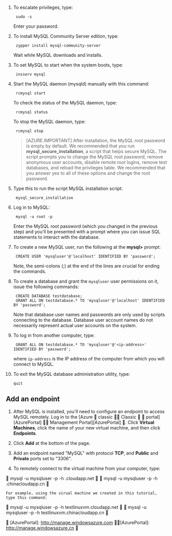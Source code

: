 
1. To escalate privileges, type:

		sudo -s

	Enter your password.

2. To install MySQL Community Server edition, type:

		zypper install mysql-community-server

	Wait while MySQL downloads and installs.

3. To set MySQL to start when the system boots, type:

		insserv mysql

4. Start the MySQL daemon (mysqld) manually with this command:

		rcmysql start

	To check the status of the MySQL daemon, type:

		rcmysql status

	To stop the MySQL daemon, type:

		rcmysql stop

	> [AZURE.IMPORTANT] After installation, the MySQL root password is empty by default. We recommended that you run **mysql\_secure\_installation**, a script that helps secure MySQL. The script prompts you to change the MySQL root password, remove anonymous user accounts, disable remote root logins, remove test databases, and reload the privileges table. We recommended that you answer yes to all of these options and change the root password.

5. Type this to run the script MySQL installation script:

		mysql_secure_installation

6. Log in to MySQL:

		mysql -u root -p

	Enter the MySQL root password (which you changed in the previous step) and you'll be presented with a prompt where you can issue SQL statements to interact with the database.

7. To create a new MySQL user, run the following at the **mysql>** prompt:

		CREATE USER 'mysqluser'@'localhost' IDENTIFIED BY 'password';

	Note, the semi-colons (;) at the end of the lines are crucial for ending the commands.

8. To create a database and grant the `mysqluser` user permissions on it, issue the following commands:

		CREATE DATABASE testdatabase;
		GRANT ALL ON testdatabase.* TO 'mysqluser'@'localhost' IDENTIFIED BY 'password';

	Note that database user names and passwords are only used by scripts connecting to the database.  Database user account names do not necessarily represent actual user accounts on the system.

9. To log in from another computer, type:

		GRANT ALL ON testdatabase.* TO 'mysqluser'@'<ip-address>' IDENTIFIED BY 'password';

	where `ip-address` is the IP address of the computer from which you will connect to MySQL.

10. To exit the MySQL database administration utility, type:

		quit
		
## Add an endpoint

1. After MySQL is installed, you'll need to configure an endpoint to access MySQL remotely. Log in to the [Azure   classic  Classic   portal][AzurePortal]  Management Portal][AzurePortal] . Click **Virtual Machines**, click the name of your new virtual machine, and then click **Endpoints**.

2. Click **Add** at the bottom of the page.


3. Add an endpoint named "MySQL" with protocol **TCP**, and **Public** and **Private** ports set to "3306".

4. To remotely connect to the virtual machine from your computer, type:


		mysql -u mysqluser -p -h <yourservicename>.cloudapp.net


		mysql -u mysqluser -p -h <yourservicename>.chinacloudapp.cn


	For example, using the virual machine we created in this tutorial, type this command:


		mysql -u mysqluser -p -h testlinuxvm.cloudapp.net


		mysql -u mysqluser -p -h testlinuxvm.chinacloudapp.cn


[MySQLDocs]: http://dev.mysql.com/doc/

[AzurePortal]: http://manage.windowsazure.com


[AzurePortal]: http://manage.windowsazure.cn


[Image9]: ./media/install-and-run-mysql-on-opensuse-vm/LinuxVmAddEndpointMySQL.png

